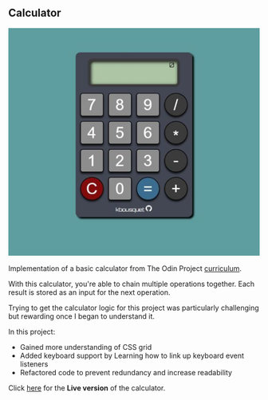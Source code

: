 ## Calculator

![Screenshot of a Calculator on a Webpage](img.JPG)

Implementation of a basic calculator from The Odin Project [curriculum](https://www.theodinproject.com/lessons/foundations-calculator).

With this calculator, you're able to chain multiple operations together. Each result is stored as an input for the next operation.


Trying to get the calculator logic for this project was particularly challenging but rewarding once I began to understand it.


In this project:
* Gained more understanding of CSS grid
* Added keyboard support by Learning how to link up keyboard event listeners
* Refactored code to prevent redundancy and increase readability  


Click [here](https://kbousquet.github.io/calculator) for the **Live version** of the calculator.
